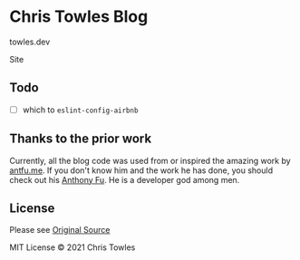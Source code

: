 # Chris Towles Blog

towles.dev

Site

## Todo

- [ ] which to `eslint-config-airbnb`

## Thanks to the prior work

Currently, all the blog code was used from or inspired the amazing work by [antfu.me](https://github.com/antfu/antfu.me).  If you don't know him and the work he has done, you should check out his [Anthony Fu](https://github.com/sponsors/antfu). He is a developer god among men.

## License
Please see [Original Source](https://github.com/antfu/antfu.me/blob/main/LICENSE)


MIT License © 2021 Chris Towles
